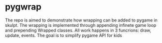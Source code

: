 # pygwrap
The repo is aimed to demonstrate how wrapping can be added to pygame in skulpt.
The wrapping is implemented through appending infinete game loop and prepending Wrapped classes.
All work happens in 3 funcrions: draw, update, events. The goal is to simplify pygame API for kids
